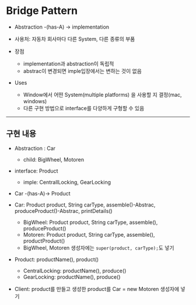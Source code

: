 # Bridge Pattern
+ Abstraction -(has-A) -> implementation
+ 사용처: 자동차 회사마다 다른 System, 다른 종류의 부품


+ 장점
  + implementation과 abstraction이 독립적
  + abstrac이 변경되면 imple입장에서는 변하는 것이 없음 
+ Uses
  + Window에서 어떤 System(multiple platforms) 을 사용할 지 결정(mac, windows)
  + 다른 구현 방법으로 interface를 다양하게 구형할 수 있음 

---
## 구현 내용
+ Abstraction : Car
  + child: BigWheel, Motoren
+ interface: Product
  + imple: CentrallLocking, GearLocking


+ Car -(has-A)-> Product


+ Car: Product product, String carType, assemble()-Abstrac, produceProduct()-Abstrac, printDetails()
  + BigWheel: Product product, String carType, assemble(), produceProduct()
  + Motoren: Product product, String carType, assemble(), productProduct()
  + BigWheel, Motoren 생성자에는 `super(product, carType);`도 넣기 
+ Product: productName(), product()
  + CentralLocking: productName(), produce()
  + GearLocking: productName(), produce()

+ Client: product를 만들고 생성한 product를 Car = new Motoren 생성자에 넣기 